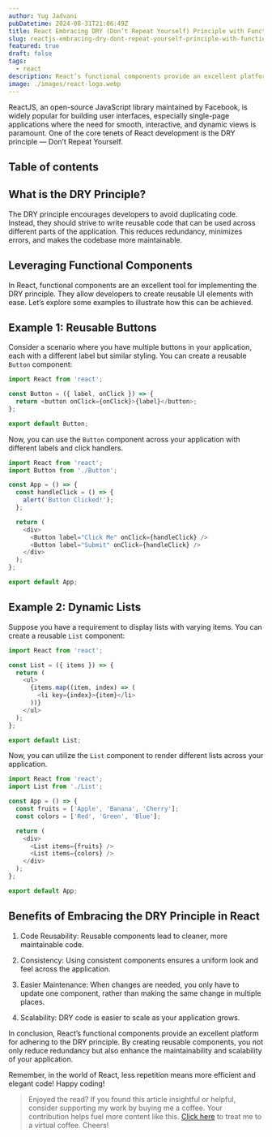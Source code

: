 ```yaml
---
author: Yug Jadvani
pubDatetime: 2024-08-31T21:06:49Z
title: React Embracing DRY (Don’t Repeat Yourself) Principle with Functional Components
slug: reactjs-embracing-dry-dont-repeat-yourself-principle-with-functional-components
featured: true
draft: false
tags:
  - react
description: React’s functional components provide an excellent platform for adhering to the DRY principle.
image: ./images/react-logo.webp
---
```


ReactJS, an open-source JavaScript library maintained by Facebook, is widely popular for building user interfaces, especially single-page applications where the need for smooth, interactive, and dynamic views is paramount. One of the core tenets of React development is the DRY principle — Don’t Repeat Yourself.

## Table of contents

## What is the DRY Principle?

The DRY principle encourages developers to avoid duplicating code. Instead, they should strive to write reusable code that can be used across different parts of the application. This reduces redundancy, minimizes errors, and makes the codebase more maintainable.

## Leveraging Functional Components

In React, functional components are an excellent tool for implementing the DRY principle. They allow developers to create reusable UI elements with ease. Let’s explore some examples to illustrate how this can be achieved.

## Example 1: Reusable Buttons

Consider a scenario where you have multiple buttons in your application, each with a different label but similar styling. You can create a reusable `Button` component:

```javascript
import React from 'react';

const Button = ({ label, onClick }) => {
  return <button onClick={onClick}>{label}</button>;
};

export default Button;
```

Now, you can use the `Button` component across your application with different labels and click handlers.

```javascript
import React from 'react';
import Button from './Button';

const App = () => {
  const handleClick = () => {
    alert('Button Clicked!');
  };

  return (
    <div>
      <Button label="Click Me" onClick={handleClick} />
      <Button label="Submit" onClick={handleClick} />
    </div>
  );
};

export default App;
```

## Example 2: Dynamic Lists

Suppose you have a requirement to display lists with varying items. You can create a reusable `List` component:

```javascript
import React from 'react';

const List = ({ items }) => {
  return (
    <ul>
      {items.map((item, index) => (
        <li key={index}>{item}</li>
      ))}
    </ul>
  );
};

export default List;
```

Now, you can utilize the `List` component to render different lists across your application.

```javascript
import React from 'react';
import List from './List';

const App = () => {
  const fruits = ['Apple', 'Banana', 'Cherry'];
  const colors = ['Red', 'Green', 'Blue'];

  return (
    <div>
      <List items={fruits} />
      <List items={colors} />
    </div>
  );
};

export default App;
```

## Benefits of Embracing the DRY Principle in React

1. Code Reusability: Reusable components lead to cleaner, more maintainable code.

2. Consistency: Using consistent components ensures a uniform look and feel across the application.

3. Easier Maintenance: When changes are needed, you only have to update one component, rather than making the same change in multiple places.

4. Scalability: DRY code is easier to scale as your application grows.

In conclusion, React’s functional components provide an excellent platform for adhering to the DRY principle. By creating reusable components, you not only reduce redundancy but also enhance the maintainability and scalability of your application.

Remember, in the world of React, less repetition means more efficient and elegant code! Happy coding!

> Enjoyed the read? If you found this article insightful or helpful, consider supporting my work by buying me a coffee. Your contribution helps fuel more content like this. [Click here](https://buymeacoffee.com/yugjadvani9) to treat me to a virtual coffee. Cheers!